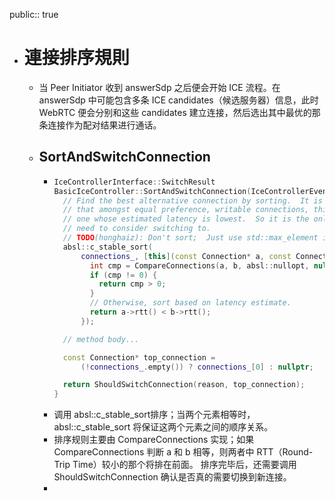 public:: true

- # 連接排序規則
	- 当 Peer Initiator 收到 answerSdp 之后便会开始 ICE 流程。在 answerSdp 中可能包含多条 ICE candidates（候选服务器）信息，此时 WebRTC 便会分别和这些 candidates 建立连接，然后选出其中最优的那条连接作为配对结果进行通话。
	- ## SortAndSwitchConnection
		- ```cpp
		  IceControllerInterface::SwitchResult
		  BasicIceController::SortAndSwitchConnection(IceControllerEvent reason) {
		    // Find the best alternative connection by sorting.  It is important to note
		    // that amongst equal preference, writable connections, this will choose the
		    // one whose estimated latency is lowest.  So it is the only one that we
		    // need to consider switching to.
		    // TODO(honghaiz): Don't sort;  Just use std::max_element in the right places.
		    absl::c_stable_sort(
		        connections_, [this](const Connection* a, const Connection* b) {
		          int cmp = CompareConnections(a, b, absl::nullopt, nullptr);
		          if (cmp != 0) {
		            return cmp > 0;
		          }
		          // Otherwise, sort based on latency estimate.
		          return a->rtt() < b->rtt();
		        });
		  
		    // method body...
		  
		    const Connection* top_connection =
		        (!connections_.empty()) ? connections_[0] : nullptr;
		  
		    return ShouldSwitchConnection(reason, top_connection);
		  }
		  ```
		- 调用 absl::c_stable_sort排序；当两个元素相等时，absl::c_stable_sort 将保证这两个元素之间的顺序关系。
		- 排序规则主要由 CompareConnections 实现；如果 CompareConnections 判断 a 和 b 相等，则两者中 RTT（Round-Trip Time）较小的那个将排在前面。
		  排序完毕后，还需要调用 ShouldSwitchConnection 确认是否真的需要切换到新连接。
		-